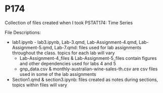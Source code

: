 # P174
Collection of files created when I took PSTAT174: Time Series 

File Descriptions:
* lab1.ipynb - lab3.ipynb, Lab-3.qmd, Lab-Assignment-4.qmd, Lab-Assignment-5.qmd, Lab-7.qmd: files used for lab assignments throughout the class. topics for each lab will vary
  * Lab-Assignment-4_files & Lab-Assignment-5_files contain figures and other dependencies used for labs 4 and 5
  * gnp_data.csv & monthly-australian-wine-sales-th.csv are csv files used in some of the lab assignments
* Section1.qmd & section3.ipynb: files created as notes during sections, topics within files will vary
